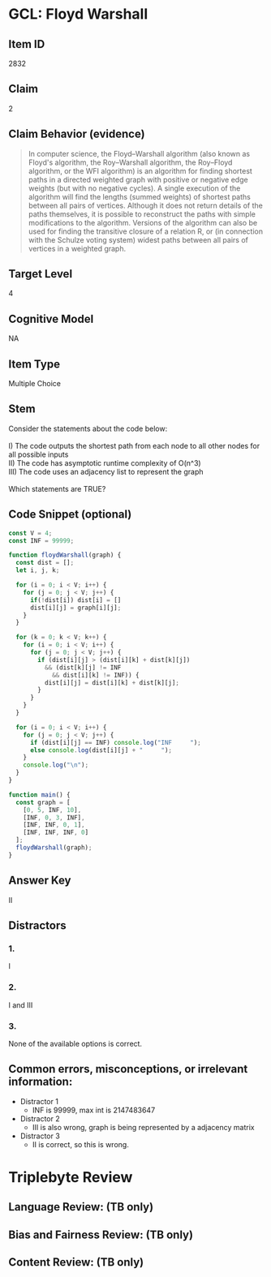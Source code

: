 # GCL: Floyd Warshall

## Item ID
2832

## Claim
2

## Claim Behavior (evidence)
> In computer science, the Floyd–Warshall algorithm (also known as Floyd's algorithm, the Roy–Warshall algorithm, the Roy–Floyd algorithm, or the WFI algorithm) is an algorithm for finding shortest paths in a directed weighted graph with positive or negative edge weights (but with no negative cycles). A single execution of the algorithm will find the lengths (summed weights) of shortest paths between all pairs of vertices. Although it does not return details of the paths themselves, it is possible to reconstruct the paths with simple modifications to the algorithm. Versions of the algorithm can also be used for finding the transitive closure of a relation R, or (in connection with the Schulze voting system) widest paths between all pairs of vertices in a weighted graph.

## Target Level 
4

## Cognitive Model
NA

## Item Type
Multiple Choice

## Stem
Consider the statements about the code below:
<br><br>
I) The code outputs the shortest path from each node to all other nodes for all possible inputs
<br>
II) The code has asymptotic runtime complexity of O(n^3)
<br>
III) The code uses an adjacency list to represent the graph
<br><br>
Which statements are TRUE?

## Code Snippet (optional)
```js
const V = 4;
const INF = 99999;

function floydWarshall(graph) {
  const dist = [];
  let i, j, k;

  for (i = 0; i < V; i++) {
    for (j = 0; j < V; j++) {
      if(!dist[i]) dist[i] = []
      dist[i][j] = graph[i][j];
    }
  }

  for (k = 0; k < V; k++) {
    for (i = 0; i < V; i++) {
      for (j = 0; j < V; j++) {
        if (dist[i][j] > (dist[i][k] + dist[k][j])
          && (dist[k][j] != INF
            && dist[i][k] != INF)) {
          dist[i][j] = dist[i][k] + dist[k][j];
        }
      }
    }
  }

  for (i = 0; i < V; i++) {
    for (j = 0; j < V; j++) {
      if (dist[i][j] == INF) console.log("INF     ");
      else console.log(dist[i][j] + "     ");
    }
    console.log("\n");
  }
}

function main() {
  const graph = [
    [0, 5, INF, 10],
    [INF, 0, 3, INF],
    [INF, INF, 0, 1],
    [INF, INF, INF, 0]
  ];
  floydWarshall(graph);
}
```

## Answer Key
II

## Distractors

### 1.
I 

### 2.
I and III

### 3.
None of the available options is correct.

## Common errors, misconceptions, or irrelevant information:
- Distractor 1
    - INF is 99999, max int is 2147483647
- Distractor 2
    - III is also wrong, graph is being represented by a adjacency matrix
- Distractor 3
    - II is correct, so this is wrong.

# Triplebyte Review

## Language Review: (TB only)

## Bias and Fairness Review: (TB only)

## Content Review: (TB only)
